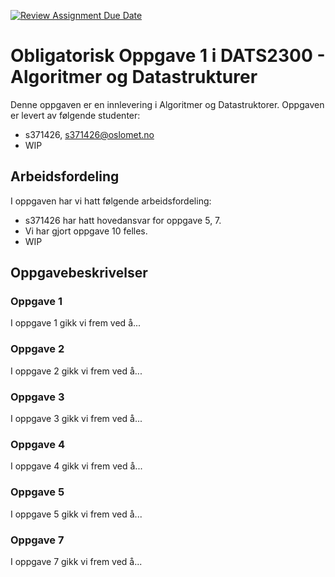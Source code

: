 [![Review Assignment Due Date](https://classroom.github.com/assets/deadline-readme-button-22041afd0340ce965d47ae6ef1cefeee28c7c493a6346c4f15d667ab976d596c.svg)](https://classroom.github.com/a/VjzRkYWj)
# Obligatorisk Oppgave 1 i DATS2300 - Algoritmer og Datastrukturer

Denne oppgaven er en innlevering i Algoritmer og Datastruktorer.
Oppgaven er levert av følgende studenter:
* s371426, s371426@oslomet.no
* WIP

## Arbeidsfordeling
I oppgaven har vi hatt følgende arbeidsfordeling:
* s371426 har hatt hovedansvar for oppgave 5, 7.
* Vi har gjort oppgave 10 felles.
* WIP

## Oppgavebeskrivelser

### Oppgave 1
I oppgave 1 gikk vi frem ved å...

### Oppgave 2
I oppgave 2 gikk vi frem ved å...

### Oppgave 3
I oppgave 3 gikk vi frem ved å...

### Oppgave 4
I oppgave 4 gikk vi frem ved å...

### Oppgave 5
I oppgave 5 gikk vi frem ved å...

### Oppgave 7
I oppgave 7 gikk vi frem ved å...